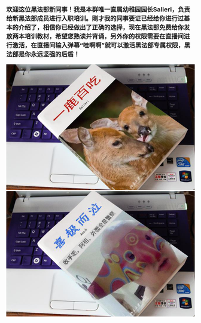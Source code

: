 ### 欢迎这位黑法部新同事！我是本群唯一直属幼稚园园长Salieri，负责给新黑法部成员进行入职培训。刚才我的同事要证已经给你进行过基本的介绍了，相信你已经做出了正确的选择，现在黑法部免费给你发放两本培训教材，希望您熟读并背诵，另外你的权限需要在直播间进行激活，在直播间输入弹幕“哇啊啊”就可以激活黑法部专属权限，黑法部是你永远坚强的后盾！

![Book1](docs/1.png)
![Book2](docs/2.png)
